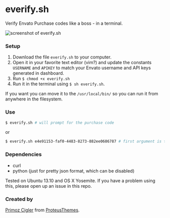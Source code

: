 everify.sh
==========

Verify Envato Purchase codes like a boss - in a terminal.

![screenshot of everify.sh](https://raw.githubusercontent.com/primozcigler/everify.sh/master/everify.png)

### Setup

1. Download the file `everify.sh` to your computer.
1. Open it in your favorite text editor (vim?) and update the constants `USERNAME` and `APIKEY` to match your Envato username and API keys generated in dashboard.
1. Run `$ chmod +x everify.sh`
1. Run it in the terminal using `$ sh everify.sh`.

If you want you can move it to the `/usr/local/bin/` so you can run it from anywhere in the filesystem.

### Use

```sh
$ everify.sh # will prompt for the purchase code
```

or

```sh
$ everify.sh e4e91153-faf0-4483-8273-882ee0686787 # first argument is the purchase code
```

### Dependencies

* curl
* python (just for pretty json format, which can be disabled)

Tested on Ubuntu 13.10 and OS X Yosemite.  If you have a problem using this, please open up an issue in this repo.

### Created by

[Primoz Cigler](https://twitter.com/primozcigler) from [ProteusThemes](http://www.proteusthemes.com/).
